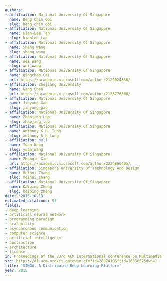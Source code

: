 ```yaml
---
authors:
- affiliation: National University Of Singapore
  name: Beng Chin Ooi
  slug: beng_chin_ooi
- affiliation: National University Of Singapore
  name: Kian-Lee Tan
  slug: kianlee_tan
- affiliation: National University Of Singapore
  name: Sheng Wang
  slug: sheng_wang
- affiliation: National University Of Singapore
  name: Wei Wang
  slug: wei_wang
- affiliation: National University Of Singapore
  name: Qingchao Cai
  url: https://academic.microsoft.com/author/2129024836/
- affiliation: Zhejiang University
  name: Gang Chen
  url: https://academic.microsoft.com/author/2125776506/
- affiliation: National University Of Singapore
  name: Jinyang Gao
  slug: jinyang_gao
- affiliation: National University Of Singapore
  name: Zhaojing Luo
  slug: zhaojing_luo
- affiliation: National University Of Singapore
  name: Anthony K.H. Tung
  slug: anthony_k_h_tung
- affiliation: null
  name: Yuan Wang
  slug: yuan_wang
- affiliation: National University Of Singapore
  name: Zhongle Xie
  url: https://academic.microsoft.com/author/2224866405/
- affiliation: Singapore University Of Technology And Design
  name: Meihui Zhang
  slug: meihui_zhang
- affiliation: National University Of Singapore
  name: Kaiping Zheng
  slug: kaiping_zheng
date: '2015-10-13'
estimated_citations: 97
fields:
- deep learning
- artificial neural network
- programming paradigm
- scalability
- asynchronous communication
- computer science
- artificial intelligence
- abstraction
- architecture
- license
in: Proceedings of the 23rd ACM international conference on Multimedia
src: https://dl.acm.org/ft_gateway.cfm?id=2807410&ftid=1633052&dwn=1
title: 'SINGA: A Distributed Deep Learning Platform'
year: 2015
---
```

